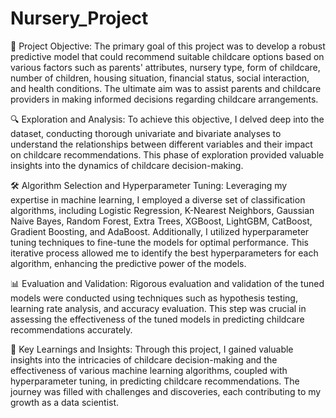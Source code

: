 ﻿# Nursery_Project
🎯 Project Objective: The primary goal of this project was to develop a robust predictive model that could recommend suitable childcare options based on various factors such as parents' attributes, nursery type, form of childcare, number of children, housing situation, financial status, social interaction, and health conditions. The ultimate aim was to assist parents and childcare providers in making informed decisions regarding childcare arrangements.

🔍 Exploration and Analysis: To achieve this objective, I delved deep into the dataset, conducting thorough univariate and bivariate analyses to understand the relationships between different variables and their impact on childcare recommendations. This phase of exploration provided valuable insights into the dynamics of childcare decision-making.

🛠️ Algorithm Selection and Hyperparameter Tuning: Leveraging my expertise in machine learning, I employed a diverse set of classification algorithms, including Logistic Regression, K-Nearest Neighbors, Gaussian Naive Bayes, Random Forest, Extra Trees, XGBoost, LightGBM, CatBoost, Gradient Boosting, and AdaBoost. Additionally, I utilized hyperparameter tuning techniques to fine-tune the models for optimal performance. This iterative process allowed me to identify the best hyperparameters for each algorithm, enhancing the predictive power of the models.

📊 Evaluation and Validation: Rigorous evaluation and validation of the tuned models were conducted using techniques such as hypothesis testing, learning rate analysis, and accuracy evaluation. This step was crucial in assessing the effectiveness of the tuned models in predicting childcare recommendations accurately.

🌟 Key Learnings and Insights: Through this project, I gained valuable insights into the intricacies of childcare decision-making and the effectiveness of various machine learning algorithms, coupled with hyperparameter tuning, in predicting childcare recommendations. The journey was filled with challenges and discoveries, each contributing to my growth as a data scientist.
